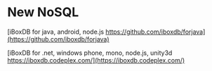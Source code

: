 New NoSQL
=====



[iBoxDB for java, android, node.js https://github.com/iboxdb/forjava](https://github.com/iboxdb/forjava) 


[iBoxDB for .net,  windows phone, mono, node.js, unity3d https://iboxdb.codeplex.com/](https://iboxdb.codeplex.com/) 

